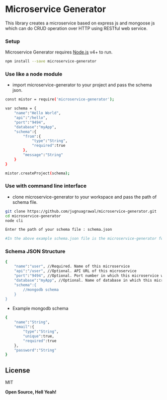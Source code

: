 # Microservice Generator

This library creates a microservice based on express js and mongoose js which can do CRUD operation over HTTP using RESTful web service.


### Setup

Microservice Generator requires [Node.js](https://nodejs.org/) v4+ to run.


```sh
npm install --save microservice-generator
```

### Use like a node module

- import microservice-generator to your project and pass the schema json.

```sh
const mistor = require('microservice-generator');

var schema = {
    "name":"Hello World",
    "api":"/hello",
    "port":"9494",
    "database":"myApp",
    "schema":{
        "from":{
            "type":"String",
            "required":true
        },
        "message":"String"
    }
}

mistor.createProject(schema);

```


### Use with command line interface

- clone microservice-generator to your workspace and pass the path of schema file.

```sh
git clone https://github.com/jugnuagrawal/microservice-generator.git
cd microservice-generator
node cli

Enter the path of your schema file : schema.json

#In the above example schema.json file is the microservice-generator folder

```


### Schema JSON Structure

```sh
{
    "name":"user", //Required. Name of this microservice
    "api":"/user", //Optional. API URL of this microservice
    "port":"9494", //Optional. Port number in which this microservice will be running
    "database":"myApp", //Optional. Name of database in which this microservice will create it's collection
    "schema":{
        //mongodb schema
    }
}
```
- Example mongodb schema
```sh
{
    "name":"String",
    "email":{
        "type":"String",
        "unique":true,
        "required":true
    },
    "password":"String"
}
```

<!--[API Documentation](https://github.com/jugnuagrawal/microservice-generator/wiki)-->

License
----

MIT


**Open Source, Hell Yeah!**

